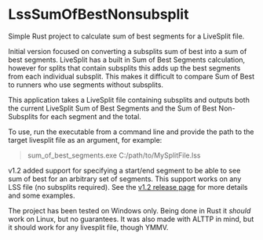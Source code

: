 # LssSumOfBestNonsubsplit
Simple Rust project to calculate sum of best segments for a LiveSplit file.  

Initial version focused on converting a subsplits sum of best into a sum of best segments. LiveSplit has a built in Sum of Best Segments calculation, however for splits that contain subsplits this adds up the best segments from each individual subsplit.  This makes it difficult to compare Sum of Best to runners who use segments without subsplits. 

This application takes a LiveSplit file containing subsplits and outputs both the current LiveSplit Sum of Best Segments and the Sum of Best Non-Subsplits for each segment and the total.

To use, run the executable from a command line and provide the path to the target livesplit file as an argument, for example:
> sum_of_best_segments.exe C:/path/to/MySplitFile.lss

v1.2 added support for specifying a start/end segment to be able to see sum of best for an arbitrary set of segments. This support works on any LSS file (no subsplits required). See the [v1.2 release page](https://github.com/mcmonkey819/LssSumOfBestNonsubsplit/releases/tag/v1.2) for more details and some examples. 

The project has been tested on Windows only. Being done in Rust it *should* work on Linux, but no guarantees.
It was also made with ALTTP in mind, but it should work for any livesplit file, though YMMV.
